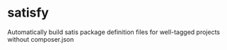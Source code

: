 satisfy
=======

Automatically build satis package definition files for well-tagged projects without composer.json
